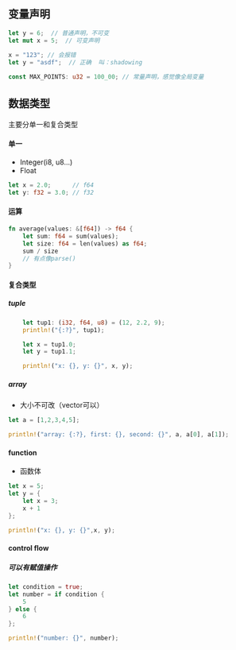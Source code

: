 ## 变量声明
```rust
let y = 6;  // 普通声明，不可变
let mut x = 5;  // 可变声明
 
x = "123"; // 会报错
let y = "asdf";  // 正确  叫：shadowing

const MAX_POINTS: u32 = 100_00; // 常量声明，感觉像全局变量
```

## 数据类型
主要分单一和复合类型  
#### 单一
- Integer(i8, u8...)  
- Float  
```rust
let x = 2.0;      // f64
let y: f32 = 3.0; // f32
```

#### 运算
```rust
fn average(values: &[f64]) -> f64 {
    let sum: f64 = sum(values);
    let size: f64 = len(values) as f64;
    sum / size
    // 有点像parse()
}
```

#### 复合类型
##### tuple
```rust
    let tup1: (i32, f64, u8) = (12, 2.2, 9);
    println!("{:?}", tup1);

    let x = tup1.0;
    let y = tup1.1;

    println!("x: {}, y: {}", x, y);
```

##### array
- 大小不可改（vector可以）  
```rust
let a = [1,2,3,4,5];

println!("array: {:?}, first: {}, second: {}", a, a[0], a[1]);
```

#### function
- 函数体
```rust
let x = 5;
let y = {
    let x = 3;
    x + 1
};

println!("x: {}, y: {}",x, y);
```

#### control flow
##### 可以有赋值操作
```rust
let condition = true;
let number = if condition {
    5
} else {
    6
};

println!("number: {}", number);
```


